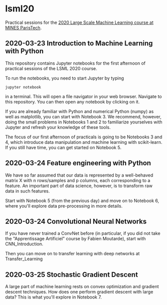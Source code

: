 # lsml20
Practical sessions for the [2020 Large Scale Machine Learning course at MINES ParisTech](http://cazencott.info/index.php/pages/LSML-20-Large-Scale-Machine-Learning). 

## 2020-03-23  Introduction to Machine Learning with Python

This repository contains Jupyter notebooks for the first  afternoon of practical sessions of the LSML 2020 course.

To run the notebooks, you need to start Jupyter by typing

  ```jupyter notebook```

in a terminal. This will open a file navigator in your web browser. Navigate to this repository. You can then open any notebook by clicking on it.

If you are already familiar with Python and numerical Python (numpy) as well as matplotlib, you can start with Notebook 3. We recommend, however, doing the small problems in Notebooks 1 and 2 to familiarize yourselves with Jupyter and refresh your knowledge of these tools.

The focus of our first afternoon of practicals is going to be Notebooks 3 and 4, which introduce data manipulation and machine learning with scikit-learn. If you still have time, you can get started on Notebook 5.

## 2020-03-24 Feature engineering with Python

We have so far assumed that our data is represented by a well-behaved matrix X with n rows/samples and p columns, each corresponding to a feature. An important part of data science, however, is to transform raw data in such features.

Start with Notebook 5 (from the previous day) and move on to Notebook 6, where you'll explore data pre-processing in more details.

## 2020-03-24 Convolutional Neural Networks

If you have never trained a ConvNet before (in particular, if you did not take the "Apprentissage Artificiel" course by Fabien Moutarde), start with CNN_Introduction.

Then you can move on to transfer learning with deep networks at Transfer_Learning

## 2020-03-25 Stochastic Gradient Descent

A large part of machine learning rests on convex optimization and gradient descent techniques. How does one perform gradient descent with large data? This is what you'll explore in Notebook 7.
